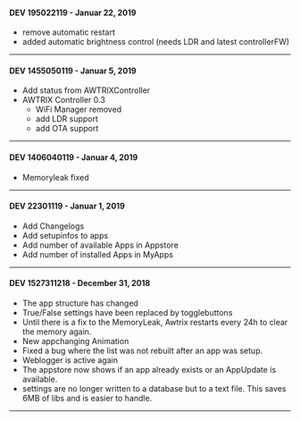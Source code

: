 #### DEV 195022119 - Januar 22, 2019
- remove automatic restart
- added automatic brightness control (needs LDR and latest controllerFW)
___

#### DEV 1455050119 - Januar 5, 2019
- Add status from AWTRIXController  
- AWTRIX Controller 0.3
  - WiFi Manager removed
  - add LDR support
  - add OTA support
___

#### DEV 1406040119 - Januar 4, 2019
- Memoryleak fixed
___
#### DEV 22301119 - Januar 1, 2019
- Add Changelogs
- Add setupinfos to apps
- Add number of available Apps in Appstore
- Add number of installed Apps in MyApps
___
#### DEV 1527311218 - December 31, 2018
- The app structure has changed
- True/False settings have been replaced by togglebuttons
- Until there is a fix to the MemoryLeak, Awtrix restarts every 24h to clear the memory again.
- New appchanging Animation
- Fixed a bug where the list was not rebuilt after an app was setup.
- Weblogger is active again
- The appstore now shows if an app already exists or an AppUpdate is available.
- settings are no longer written to a database but to a text file. This saves 6MB of libs and is easier to handle.
___